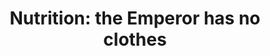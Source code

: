 ---
categories: ['science', 'articles', 'all_articles']
provider_display: "meaningness.com"
provider_name: "meaningness.com"
favicon_url: "http://meaningness.com/sites/meaningness.com/files/favicon.ico"
title: "Nutrition: the Emperor has no clothes"
published: "2015-06-03T23:57:53"
source: http://meaningness.com/nutrition
thumbnail: http://meaningness.com/images/mn/food_pyramids_560x420.jpg
---